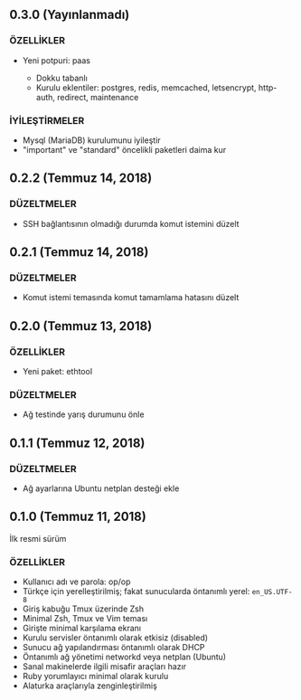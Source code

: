 ## 0.3.0 (Yayınlanmadı)

### ÖZELLİKLER

- Yeni potpuri: paas

  + Dokku tabanlı
  + Kurulu eklentiler: postgres, redis, memcached, letsencrypt, http-auth, redirect, maintenance

### İYİLEŞTİRMELER

- Mysql (MariaDB) kurulumunu iyileştir
- "important" ve "standard" öncelikli paketleri daima kur

## 0.2.2 (Temmuz 14, 2018)

### DÜZELTMELER

- SSH bağlantısının olmadığı durumda komut istemini düzelt

## 0.2.1 (Temmuz 14, 2018)

### DÜZELTMELER

- Komut istemi temasında komut tamamlama hatasını düzelt

## 0.2.0 (Temmuz 13, 2018)

### ÖZELLİKLER

- Yeni paket: ethtool

### DÜZELTMELER

- Ağ testinde yarış durumunu önle

## 0.1.1 (Temmuz 12, 2018)

### DÜZELTMELER

- Ağ ayarlarına Ubuntu netplan desteği ekle

## 0.1.0 (Temmuz 11, 2018)

İlk resmi sürüm

### ÖZELLİKLER

- Kullanıcı adı ve parola: op/op
- Türkçe için yerelleştirilmiş; fakat sunucularda öntanımlı yerel: `en_US.UTF-8`
- Giriş kabuğu Tmux üzerinde Zsh
- Minimal Zsh, Tmux ve Vim teması
- Girişte minimal karşılama ekranı
- Kurulu servisler öntanımlı olarak etkisiz (disabled)
- Sunucu ağ yapılandırması öntanımlı olarak DHCP
- Öntanımlı ağ yönetimi networkd veya netplan (Ubuntu)
- Sanal makinelerde ilgili misafir araçları hazır
- Ruby yorumlayıcı minimal olarak kurulu
- Alaturka araçlarıyla zenginleştirilmiş
